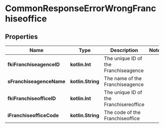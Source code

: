 
# CommonResponseErrorWrongFranchiseoffice

## Properties
| Name | Type | Description | Notes |
| ------------ | ------------- | ------------- | ------------- |
| **fkiFranchiseagenceID** | **kotlin.Int** | The unique ID of the Franchiseagence |  |
| **sFranchiseagenceName** | **kotlin.String** | The name of the Franchiseagence |  |
| **fkiFranchiseofficeID** | **kotlin.Int** | The unique ID of the Franchisereoffice |  |
| **iFranchiseofficeCode** | **kotlin.String** | The code of the Franchiseoffice |  |



